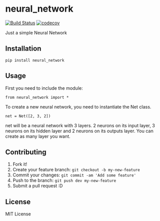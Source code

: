 # neural_network

[![Build Status](https://travis-ci.org/Neabfi/neural_network.svg?branch=master)](https://travis-ci.org/Neabfi/neural_network)
[![codecov](https://codecov.io/gh/Neabfi/neural_network/branch/master/graph/badge.svg)](https://codecov.io/gh/Neabfi/neural_network)


Just a simple Neural Network

## Installation

`pip install neural_network`

## Usage

First you need to include the module:

`from neural_network import *`

To create a new neural network, you need to instantiate the Net class.

`net = Net([2, 3, 2])`

net will be a neural network with 3 layers.
2 neurons on its input layer, 3 neurons on its hidden layer and 2 neurons on its outputs layer.
You can create as many layer you want.

## Contributing

1. Fork it!
2. Create your feature branch: `git checkout -b my-new-feature`
3. Commit your changes: `git commit -am 'Add some feature'`
4. Push to the branch: `git push dev my-new-feature`
5. Submit a pull request :D

## License

MIT License
